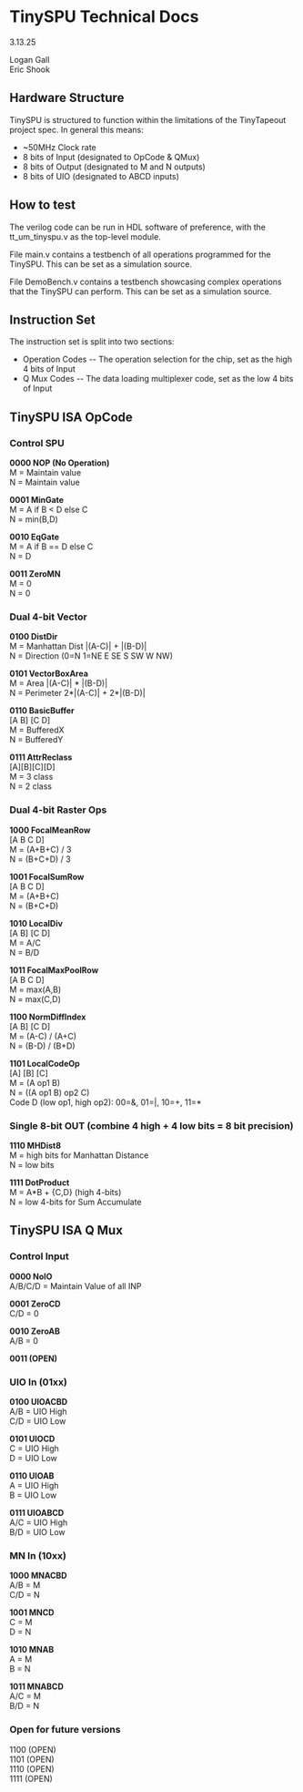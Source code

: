 # TinySPU Technical Docs

3.13.25

Logan Gall  
Eric Shook

## Hardware Structure

TinySPU is structured to function within the limitations of the TinyTapeout project spec. In general this means:

* ~50MHz Clock rate
* 8 bits of Input (designated to OpCode & QMux)
* 8 bits of Output (designated to M and N outputs)
* 8 bits of UIO (designated to ABCD inputs)

## How to test

The verilog code can be run in HDL software of preference, with the tt_um_tinyspu.v as the top-level module.

File main.v contains a testbench of all operations programmed for the TinySPU. This can be set as a simulation source.

File DemoBench.v contains a testbench showcasing complex operations that the TinySPU can perform. This can be set as a simulation source.

## Instruction Set

The instruction set is split into two sections:
* Operation Codes -- The operation selection for the chip, set as the high 4 bits of Input
* Q Mux Codes -- The data loading multiplexer code, set as the low 4 bits of Input

## TinySPU ISA OpCode  

### **Control SPU**
**0000 NOP (No Operation)**     
M \= Maintain value     
N \= Maintain value  

**0001 MinGate**    
M \= A if B \< D else C     
N \= min(B,D)  

**0010 EqGate**	    
M \= A if B == D else C     
N \= D  

**0011 ZeroMN**     
M \= 0      
N \= 0

### **Dual 4-bit Vector**
**0100 DistDir**    
M \= Manhattan Dist |(A-C)| \+ |(B-D)|  
N \= Direction (0=N 1=NE E SE S SW W NW)  

**0101 VectorBoxArea**      
M \= Area |(A-C)| \* |(B-D)|    
N \= Perimeter 2\*|(A-C)| \+ 2\*|(B-D)|  

**0110 BasicBuffer**    
\[A B\] \[C D\]     
M \= BufferedX  
N \= BufferedY  

**0111 AttrReclass**    
\[A\]\[B\]\[C\]\[D\]    
M \= 3 class    
N \= 2 class   

### **Dual 4-bit Raster Ops**
**1000 FocalMeanRow**   
\[A B C D\]     
M \= (A+B+C) / 3    
N \= (B+C+D) / 3

**1001 FocalSumRow**    
\[A B C D\]     
M \= (A+B+C)    
N \= (B+C+D)  

**1010 LocalDiv**   
\[A B\] \[C D\]     
M \= A/C    
N \= B/D

**1011 FocalMaxPoolRow**    
\[A B C D\]     
M \= max(A,B)   
N \= max(C,D)

**1100 NormDiffIndex**  
\[A B\] \[C D\]     
M \= (A-C) / (A+C)  
N \= (B-D) / (B+D)

**1101 LocalCodeOp**    
\[A\] \[B\] \[C\]   
M \=  (A op1 B)     
N \= ((A op1 B) op2 C)      
Code D (low op1, high op2): 00=&, 01=|, 10=+, 11=\*

### **Single 8-bit OUT (combine 4 high \+ 4 low bits \= 8 bit precision)**

**1110 MHDist8**    
M \= high bits for Manhattan Distance  
N \= low bits  

**1111 DotProduct**	    
M \= A\*B \+ {C,D} (high 4-bits)  
N \= low 4-bits for Sum Accumulate


## TinySPU ISA Q Mux
### **Control Input**

**0000 NoIO**   
A/B/C/D \= Maintain Value of all INP  

**0001 ZeroCD**     
C/D     \= 0

**0010 ZeroAB**     
A/B     \= 0  

**0011 (OPEN)**

### **UIO In (01xx)**

**0100 UIOACBD**    
A/B \= UIO High  
C/D \= UIO Low

**0101 UIOCD**  
C   \= UIO High  
D   \= UIO Low  

**0110 UIOAB**  
A   \= UIO High  
B   \= UIO Low  

**0111 UIOABCD**    
A/C \= UIO High  
B/D \= UIO Low

### **MN In (10xx)**

**1000 MNACBD**     
A/B \= M  
C/D \= N  

**1001 MNCD**   
C   \= M  
D   \= N  

**1010 MNAB**   
A   \= M  
B   \= N  

**1011 MNABCD**	    
A/C \= M  
B/D \= N

### **Open for future versions**
1100 (OPEN)  
1101 (OPEN)  
1110 (OPEN)  
1111 (OPEN)
